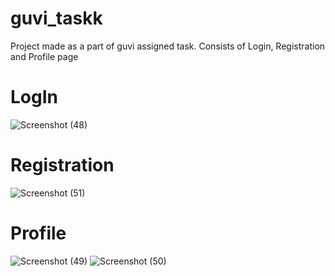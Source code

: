 # guvi_taskk
Project made as a part of guvi assigned task. Consists of Login, Registration and Profile page
# LogIn
![Screenshot (48)](https://github.com/awnish318/guvi_taskk/assets/83909285/67c7d3ca-727e-4bf9-b29c-560499ca01e1)

# Registration
![Screenshot (51)](https://github.com/awnish318/guvi_taskk/assets/83909285/9e215706-e7c6-4178-bd2c-696fb1d4e83f)

# Profile
![Screenshot (49)](https://github.com/awnish318/guvi_taskk/assets/83909285/acfc425e-5432-45f1-917c-07eaadbec730)
![Screenshot (50)](https://github.com/awnish318/guvi_taskk/assets/83909285/cfe86dde-432d-4239-8fe3-f23ef11d2347)
